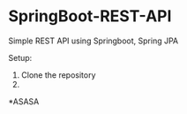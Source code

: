 # SpringBoot-REST-API
Simple REST API using Springboot, Spring JPA

Setup:
1. Clone the repository
2. 

*ASASA
